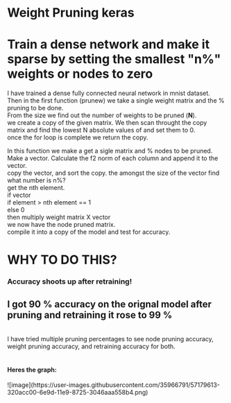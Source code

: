 # Weight Pruning keras
<h1>Train a dense network and make it sparse by setting the smallest "n%" weights or nodes to zero</h1>
<body>
<p> I have trained a dense fully connected neural network in mnist dataset.<br>
  Then in the first function (prunew) we take a single weight matrix and the % pruning to be done.<br> 
  From the size we find out the number of weights to be pruned (<b>N</b>).<br>
  we create a copy of the given matrix. We then scan throught the copy matrix and find the lowest N absolute values of and set them to 0.<br>
  once the for loop is complete we return the copy.<br>
</p>
<p>
  In this function we make a get a sigle matrix and % nodes to be pruned.<br>
  Make a vector. Calculate the f2 norm of each column and append it to the vector.<br>
  copy the vector, and sort the copy. the amongst the size of the vector find what number is n%?<br>
  get the nth element.<br>
  if vector<br>
  if element > nth element == 1<br>
  else 0<br>
  then multiply weight matrix X vector<br>
  we now have the node pruned matrix.<br>
  compile it into a copy of the model and test for accuracy.<br>
  </body>
  <h1> WHY TO DO THIS?</h1>
  <h3> Accuracy shoots up after retraining!<br></h3>
  <h2>I got 90 % accuracy on the orignal model after pruning and retraining it rose to <b>99 %</b></h2><br>
  I have tried multiple pruning percentages to see node pruning accuracy, weight pruning accuracy, and retraining accuracy for both.<br>
  <br>
  <h4>Heres the graph:</h4>
  ![image](https://user-images.githubusercontent.com/35966791/57179613-320acc00-6e9d-11e9-8725-3046aaa558b4.png)
  
  
  
